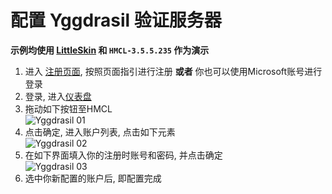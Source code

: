 # 配置 Yggdrasil 验证服务器
**示例均使用 [LittleSkin](https://littleskin.cn/) 和 `HMCL-3.5.5.235` 作为演示**
1. 进入 [注册页面](https://littleskin.cn/auth/register), 按照页面指引进行注册 **或者** 你也可以使用Microsoft账号进行登录
2. 登录, 进入[仪表盘](https://littleskin.cn/user)
3. 拖动如下按钮至HMCL<br>![Yggdrasil 01](/assets/img/guide/Yggdrasil01_zh-cn.png "Yggdrasil")
4. 点击确定, 进入账户列表, 点击如下元素<br>![Yggdrasil 02](/assets/img/guide/Yggdrasil02_zh-cn.png "Yggdrasil")
5. 在如下界面填入你的注册时账号和密码, 并点击确定<br>![Yggdrasil 03](/assets/img/guide/Yggdrasil03_zh-cn.png "Yggdrasil")
6. 选中你新配置的账户后, 即配置完成

